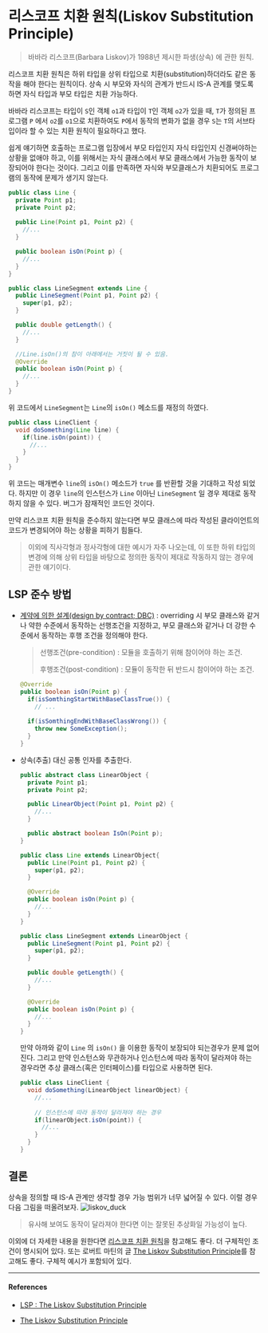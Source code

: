 # 리스코프 치환 원칙(Liskov Substitution Principle)

> 바바라 리스코프(Barbara Liskov)가 1988년 제시한 파생(상속) 에 관한 원칙.

리스코프 치환 원칙은 하위 타입을 상위 타입으로 치환(substitution)하더라도 같은 동작을 해야 한다는 원칙이다. 상속 시 부모와 자식의 관계가 반드시 IS-A 관계를 맺도록 하면 자식 타입과 부모 타입은 치환 가능하다.

바바라 리스코프는 타입이 `S`인 객체 `o1`과 타입이 `T`인 객체 `o2`가 있을 때, `T`가 정의된 프로그램 `P` 에서 `o2`를 `o1`으로 치환하여도 `P`에서 동작의 변화가 없을 경우 `S`는 `T`의 서브타입이라 할 수 있는 치환 원칙이 필요하다고 했다.

쉽게 얘기하면  호출하는 프로그램 입장에서 부모 타입인지 자식 타입인지 신경써야하는 상황을 없애야 하고, 이를 위해서는 자식 클래스에서 부모 클래스에서 가능한 동작이 보장되어야 한다는 것이다. 그리고 이를 만족하면 자식와 부모클래스가 치환되어도 프로그램의 동작에 문제가 생기지 않는다.

```java
public class Line {
  private Point p1;
  private Point p2;
    
  public Line(Point p1, Point p2) {
    //...
  } 

  public boolean isOn(Point p) {
    //...
  }
} 

public class LineSegment extends Line {
  public LineSegment(Point p1, Point p2) {
    super(p1, p2);   
  }        

  public double getLength() {
    //...
  }

  //Line.isOn()의 참이 아래에서는 거짓이 될 수 있음.
  @Override
  public boolean isOn(Point p) {
    //...
  }
}
```

위 코드에서 `LineSegment`는 `Line`의 `isOn()` 메소드를 재정의 하였다. 

```java
public class LineClient {
  void doSomething(Line line) {
    if(line.isOn(point)) {
      //...
    }
  }
}
```

위 코드는 매개변수 `line`의 `isOn()` 메소드가 `true` 를 반환할 것을 기대하고 작성 되었다. 하지만 이 경우 `line`의 인스턴스가 `Line` 이아닌  `LineSegment` 일 경우 제대로 동작하지 않을 수 있다. 버그가 잠재적인 코드인 것이다.

만약 리스코프 치환 원칙을 준수하지 않는다면 부모 클래스에 따라 작성된 클라이언트의 코드가 변경되어야 하는 상황을 피하기 힘들다. 

> 이외에 직사각형과 정사각형에 대한 예시가 자주 나오는데, 이 또한 하위 타입의 변경에 의해 상위 타입을 바탕으로 정의한 동작이 제대로 작동하지 않는 경우에 관한 얘기이다.

## LSP 준수 방법

- [계약에 의한 설계(design by contract; DBC)](https://en.wikipedia.org/wiki/Design_by_contract)  : overriding 시 부모 클래스와 같거나 약한 수준에서 동작하는 선행조건을 지정하고, 부모 클래스와 같거나 더 강한 수준에서 동작하는 후행 조건을 정의해야 한다.

  > 선행조건(pre-condition) : 모듈을 호출하기 위해 참이어야 하는 조건.
  >
  > 후행조건(post-condition) : 모듈이 동작한 뒤 반드시 참이어야 하는 조건.

  ```java
  @Override
  public boolean isOn(Point p) {
    if(isSomthingStartWithBaseClassTrue()) {
      // ...
          
    if(isSomthingEndWithBaseClassWrong()) {
      throw new SomeException();
    }
  }
  ```

- 상속(추출) 대신 공통 인자를 추출한다.

  ```java
  public abstract class LinearObject {
    private Point p1;
    private Point p2;
  
    public LinearObject(Point p1, Point p2) {
      //...    
    }
  
    public abstract boolean IsOn(Point p);
  }
  
  public class Line extends LinearObject{    
    public Line(Point p1, Point p2) {
      super(p1, p2);
    } 
  
    @Override
    public boolean isOn(Point p) {
      //...
    }
  } 
  
  public class LineSegment extends LinearObject {
    public LineSegment(Point p1, Point p2) {
      super(p1, p2);   
    }        
  
    public double getLength() {
      //...
    }
  
    @Override
    public boolean isOn(Point p) {
      //...
    }
  }
  
  ```

  만약 아까와 같이 `Line` 의 `isOn()` 을 이용한 동작이 보장되야 되는경우가 문제 없어진다. 그리고 만약 인스턴스와 무관하거나 인스턴스에 따라 동작이 달라져야 하는 경우라면 추상 클래스(혹은 인터페이스)를 타입으로 사용하면 된다.

  ```java
  public class LineClient {
    void doSomething(LinearObject linearObject) {
      //...
        
      // 인스턴스에 따라 동작이 달라져야 하는 경우
      if(linearObject.isOn(point)) {
        //...
      }
    }
  }
  ```

## 결론

상속을 정의할 때 IS-A 관계만 생각할 경우 가능 범위가 너무 넓어질 수 있다. 이럴 경우 다음 그림을 떠올려보자.
![liskov_duck](https://user-images.githubusercontent.com/24666330/88468977-55002080-cf26-11ea-9269-6c42815ee481.jpg)
> 유사해 보여도 동작이 달라져야 한다면 이는 잘못된 추상화일 가능성이 높다.

이외에 더 자세한 내용을 원한다면 [리스코프 치환 원칙](https://ko.wikipedia.org/wiki/리스코프_치환_원칙)을 참고해도 좋다. 더 구체적인 조건이 명시되어 있다. 또는 로버트 마틴의 글 [The Liskov Substitution Principle](https://drive.google.com/file/d/0BwhCYaYDn8EgNzAzZjA5ZmItNjU3NS00MzQ5LTkwYjMtMDJhNDU5ZTM0MTlh/view)를 참고해도 좋다. 구체적 예시가 포함되어 있다.

---

#### References

- [LSP : The Liskov Substitution Principle](https://sites.google.com/site/anyflow/software-design/aejail-gaebal-wonchig-agile-development-principle/lsp-the-liskov-substitution-principle)

- [The Liskov Substitution Principle](https://drive.google.com/file/d/0BwhCYaYDn8EgNzAzZjA5ZmItNjU3NS00MzQ5LTkwYjMtMDJhNDU5ZTM0MTlh/view)
